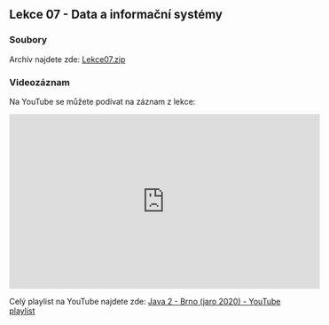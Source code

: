 Lekce 07 - Data a informační systémy
------------------------------------

### Soubory

Archív najdete zde: [Lekce07.zip](/data/2020-jaro/java-2/Java-Training--Projects--Java-2--Lekce07.zip)

### Videozáznam

Na YouTube se můžete podívat na záznam z lekce:

<iframe width="560" height="315"
	src="https://www.youtube.com/embed/H-FgVw04bT4"
	frameborder="0"
	allowfullscreen></iframe>

Celý playlist na YouTube najdete zde:
[Java 2 - Brno (jaro 2020) - YouTube playlist](https://www.youtube.com/playlist?list=PLTCx5oiCrIJ5H1uPvwQYUkhQuznifLe-L)

